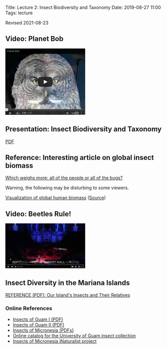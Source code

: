 Title: Lecture 2: Insect Biodiversity and Taxonomy
Date: 2019-08-27 11:00
Tags: lecture

Revised 2021-08-23

## Video: Planet Bob
[![Planet Bob](/images/PlanetBob.png)](https://www.youtube.com/watch?feature=player_embedded&v=mwuASmP7TfU)

## Presentation: Insect Biodiversity and Taxonomy
[PDF](/pdfs/nomenclature.pdf)

## Reference: Interesting article on global insect biomass
[Which weighs more: all of the people or all of the bugs?](https://fivethirtyeight.com/features/the-bugs-of-the-world-could-squish-us-all/)

Warning, the following may be disturbing to some viewers.

[Visualization of global human biomass](/images/human_goo.jpg) ([Source](https://futurism.com/disturbing-simulation-shows-what-would-happen-if-you-blended-up-every-living-human))

## Video: Beetles Rule!
[![VIDEO: Max Barclay talks about beetles](/images/MaxBarclay.png)](https://youtu.be/ZGcu8WwheUU)

## Insect Diversity in the Mariana Islands
[REFERENCE (PDF): Our Island's Insects and Their Relatives](/pdfs/InsectBiology.pdf)

### Online References
* [Insects of Guam I (PDF)](https://www.google.com/url?sa=t&rct=j&q=&esrc=s&source=web&cd=&cad=rja&uact=8&ved=2ahUKEwi8jpjW6sXyAhXPZ94KHaSNCZwQFnoECCAQAQ&url=http%3A%2F%2Fhbs.bishopmuseum.org%2Fpubs-online%2Fpdf%2Fb172p3-6.pdf&usg=AOvVaw3sSfIfQKdHoxYY71W3SWrk)
* [Insects of Guam II (PDF)](https://www.google.com/url?sa=t&rct=j&q=&esrc=s&source=web&cd=&cad=rja&uact=8&ved=2ahUKEwiNtNnq6sXyAhVCEXAKHVbiBgMQFnoECAQQAQ&url=http%3A%2F%2Fhbs.bishopmuseum.org%2Fpubs-online%2Fpdf%2Fbull189.pdf&usg=AOvVaw3TdoUm5ocZWzJYkWMUaDOz)
* [Insects of Micronesia (PDFs)](http://hbs.bishopmuseum.org/pubs-online/iom.html)
* [Online catalog for the University of Guam insect collection](https://scan-bugs.org/portal/collections/misc/collprofiles.php?collid=180)
* [Insects of Micronesia iNaturalist project](https://www.inaturalist.org/projects/insects-of-micronesia)
